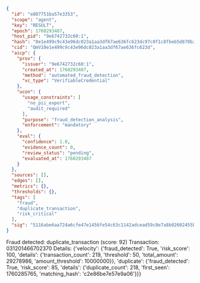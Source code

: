 ```json
{
  "id": "e807751ba57e3353",
  "scope": "agent",
  "key": "RESULT",
  "epoch": 1760293487,
  "host_pid": "9e6742732c60:1",
  "hash": "0e1e499c9c43e96dc023a1aa3df67ae636fc623dc97c0f1c8fbeb5d870b2ca90",
  "cid": "QmV10e1e499c9c43e96dc023a1aa3df67ae636fc623d",
  "aicp": {
    "prov": {
      "issuer": "9e6742732c60:1",
      "created_at": 1760293487,
      "method": "automated_fraud_detection",
      "vc_type": "VerifiableCredential"
    },
    "ucon": {
      "usage_constraints": [
        "no_pii_export",
        "audit_required"
      ],
      "purpose": "fraud_detection_analysis",
      "enforcement": "mandatory"
    },
    "eval": {
      "confidence": 1.0,
      "evidence_count": 0,
      "review_status": "pending",
      "evaluated_at": 1760293487
    }
  },
  "sources": [],
  "edges": [],
  "metrics": {},
  "thresholds": {},
  "tags": [
    "fraud",
    "duplicate_transaction",
    "risk_critical"
  ],
  "sig": "5116abe6aa724a6cfe47e1456fe54c63c1142adcead59c8e7a8b02602455bbcc"
}
```

Fraud detected: duplicate_transaction (score: 92)
Transaction: 031201466702370
Details: {'velocity': {'fraud_detected': True, 'risk_score': 100, 'details': {'transaction_count': 219, 'threshold': 50, 'total_amount': 29278986, 'amount_threshold': 10000000}}, 'duplicate': {'fraud_detected': True, 'risk_score': 85, 'details': {'duplicate_count': 218, 'first_seen': 1760285765, 'matching_hash': 'c2e86be7e57e9a06'}}}